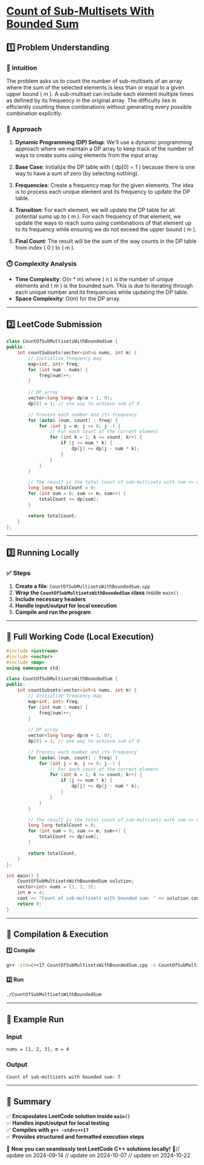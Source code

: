 # **[Count of Sub-Multisets With Bounded Sum](https://leetcode.com/problems/count-of-sub-multisets-with-bounded-sum/description/)**  

## **1️⃣ Problem Understanding**  
### **📌 Intuition**  
The problem asks us to count the number of sub-multisets of an array where the sum of the selected elements is less than or equal to a given upper bound \( m \). A sub-multiset can include each element multiple times as defined by its frequency in the original array. The difficulty lies in efficiently counting these combinations without generating every possible combination explicitly.

### **🚀 Approach**  
1. **Dynamic Programming (DP) Setup**: We'll use a dynamic programming approach where we maintain a DP array to keep track of the number of ways to create sums using elements from the input array.
  
2. **Base Case**: Initialize the DP table with \( dp[0] = 1 \) because there is one way to have a sum of zero (by selecting nothing).

3. **Frequencies**: Create a frequency map for the given elements. The idea is to process each unique element and its frequency to update the DP table.

4. **Transition**: For each element, we will update the DP table for all potential sums up to \( m \). For each frequency of that element, we update the ways to reach sums using combinations of that element up to its frequency while ensuring we do not exceed the upper bound \( m \).

5. **Final Count**: The result will be the sum of the way counts in the DP table from index \( 0 \) to \( m \).

### **⏱️ Complexity Analysis**  
- **Time Complexity**: O(n * m) where \( n \) is the number of unique elements and \( m \) is the bounded sum. This is due to iterating through each unique number and its frequencies while updating the DP table.
- **Space Complexity**: O(m) for the DP array.

---  

## **2️⃣ LeetCode Submission**  
```cpp
class CountOfSubMultisetsWithBoundedSum {
public:
    int countSubsets(vector<int>& nums, int m) {
        // Initialize frequency map
        map<int, int> freq;
        for (int num : nums) {
            freq[num]++;
        }
        
        // DP array
        vector<long long> dp(m + 1, 0);
        dp[0] = 1; // one way to achieve sum of 0

        // Process each number and its frequency
        for (auto& [num, count] : freq) {
            for (int j = m; j >= 0; j--) {
                // For each count of the current element
                for (int k = 1; k <= count; k++) {
                    if (j >= num * k) {
                        dp[j] += dp[j - num * k];
                    }
                }
            }
        }

        // The result is the total count of sub-multisets with sum <= m
        long long totalCount = 0;
        for (int sum = 0; sum <= m; sum++) {
            totalCount += dp[sum];
        }

        return totalCount;
    }
};
```  

---  

## **3️⃣ Running Locally**  
### **✅ Steps**  
1. **Create a file**: `CountOfSubMultisetsWithBoundedSum.cpp`  
2. **Wrap the `CountOfSubMultisetsWithBoundedSum` class** inside `main()`  
3. **Include necessary headers**  
4. **Handle input/output for local execution**  
5. **Compile and run the program**  

---  

## **📝 Full Working Code (Local Execution)**  
```cpp
#include <iostream>
#include <vector>
#include <map>
using namespace std;

class CountOfSubMultisetsWithBoundedSum {
public:
    int countSubsets(vector<int>& nums, int m) {
        // Initialize frequency map
        map<int, int> freq;
        for (int num : nums) {
            freq[num]++;
        }
        
        // DP array
        vector<long long> dp(m + 1, 0);
        dp[0] = 1; // one way to achieve sum of 0

        // Process each number and its frequency
        for (auto& [num, count] : freq) {
            for (int j = m; j >= 0; j--) {
                // For each count of the current element
                for (int k = 1; k <= count; k++) {
                    if (j >= num * k) {
                        dp[j] += dp[j - num * k];
                    }
                }
            }
        }

        // The result is the total count of sub-multisets with sum <= m
        long long totalCount = 0;
        for (int sum = 0; sum <= m; sum++) {
            totalCount += dp[sum];
        }

        return totalCount;
    }
};

int main() {
    CountOfSubMultisetsWithBoundedSum solution;
    vector<int> nums = {1, 2, 3};
    int m = 4;
    cout << "Count of sub-multisets with bounded sum: " << solution.countSubsets(nums, m) << endl;
    return 0;
}
```  

---  

## **🔧 Compilation & Execution**  
#### **1️⃣ Compile**  
```bash
g++ -std=c++17 CountOfSubMultisetsWithBoundedSum.cpp -o CountOfSubMultisetsWithBoundedSum
```  

#### **2️⃣ Run**  
```bash
./CountOfSubMultisetsWithBoundedSum
```  

---  

## **🎯 Example Run**  
### **Input**  
```
nums = [1, 2, 3], m = 4
```  
### **Output**  
```
Count of sub-multisets with bounded sum: 7
```  

---  

## **📌 Summary**  
✅ **Encapsulates LeetCode solution inside `main()`**  
✅ **Handles input/output for local testing**  
✅ **Compiles with `g++ -std=c++17`**  
✅ **Provides structured and formatted execution steps**  

🚀 **Now you can seamlessly test LeetCode C++ solutions locally!** 🚀// update on 2024-09-14
// update on 2024-10-07
// update on 2024-10-22
